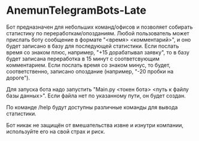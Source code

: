 ﻿# AnemunTelegramBots-Late

Бот предназначен для небольших команд/офисов и позволяет собирать статистику по переработкам/опозданиям.
Любой пользователь может прислать боту сообщение в формате "<время> <комментарий>", и оно будет записано в базу для последующей статистики.
Если послать время со знаком плюс, например, "+15 дорабатывал заявку", то в базу будет записана переработка в 15 минут с соответсвующим комментарием.
Если послать время со знаком минус, то будет, соответственно, записано опоздание (например, "-20 пробки на дороге").

Для запуска бота надо запустить "Main.py <токен бота> <путь к файлу базы данных>".
Если файла нет по указанному пути, он будет создан.

По команде /help будут доступны различные команды для вывода статистики.

Бот никак не защищён от вмешательства извне и изнутри компании, используйте его на свой страх и риск.
